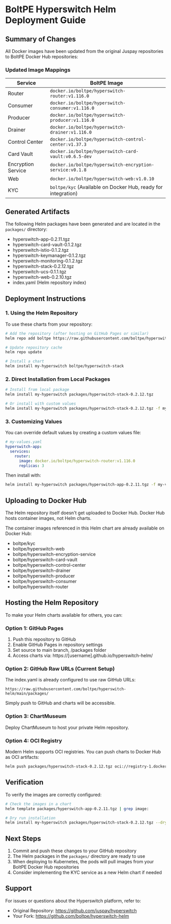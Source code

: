 # BoltPE Hyperswitch Helm Deployment Guide

## Summary of Changes

All Docker images have been updated from the original Juspay repositories to BoltPE Docker Hub repositories:

### Updated Image Mappings

| Service | BoltPE Image |
|---------|-------------|
| Router | `docker.io/boltpe/hyperswitch-router:v1.116.0` |
| Consumer | `docker.io/boltpe/hyperswitch-consumer:v1.116.0` |
| Producer | `docker.io/boltpe/hyperswitch-producer:v1.116.0` |
| Drainer | `docker.io/boltpe/hyperswitch-drainer:v1.116.0` |
| Control Center | `docker.io/boltpe/hyperswitch-control-center:v1.37.3` |
| Card Vault | `docker.io/boltpe/hyperswitch-card-vault:v0.6.5-dev` |
| Encryption Service | `docker.io/boltpe/hyperswitch-encryption-service:v0.1.8` |
| Web | `docker.io/boltpe/hyperswitch-web:v1.0.10` |
| KYC | `boltpe/kyc` (Available on Docker Hub, ready for integration) |

## Generated Artifacts

The following Helm packages have been generated and are located in the `packages/` directory:

- hyperswitch-app-0.2.11.tgz
- hyperswitch-card-vault-0.1.2.tgz
- hyperswitch-istio-0.1.2.tgz
- hyperswitch-keymanager-0.1.2.tgz
- hyperswitch-monitoring-0.1.2.tgz
- hyperswitch-stack-0.2.12.tgz
- hyperswitch-ucs-0.1.1.tgz
- hyperswitch-web-0.2.10.tgz
- index.yaml (Helm repository index)

## Deployment Instructions

### 1. Using the Helm Repository

To use these charts from your repository:

```bash
# Add the repository (after hosting on GitHub Pages or similar)
helm repo add boltpe https://raw.githubusercontent.com/boltpe/hyperswitch-helm/main/packages

# Update repository cache
helm repo update

# Install a chart
helm install my-hyperswitch boltpe/hyperswitch-stack
```

### 2. Direct Installation from Local Packages

```bash
# Install from local package
helm install my-hyperswitch packages/hyperswitch-stack-0.2.12.tgz

# Or install with custom values
helm install my-hyperswitch packages/hyperswitch-stack-0.2.12.tgz -f my-values.yaml
```

### 3. Customizing Values

You can override default values by creating a custom values file:

```yaml
# my-values.yaml
hyperswitch-app:
  services:
    router:
      image: docker.io/boltpe/hyperswitch-router:v1.116.0
      replicas: 3
```

Then install with:
```bash
helm install my-hyperswitch packages/hyperswitch-app-0.2.11.tgz -f my-values.yaml
```

## Uploading to Docker Hub

The Helm repository itself doesn't get uploaded to Docker Hub. Docker Hub hosts container images, not Helm charts.

The container images referenced in this Helm chart are already available on Docker Hub:
- boltpe/kyc
- boltpe/hyperswitch-web
- boltpe/hyperswitch-encryption-service
- boltpe/hyperswitch-card-vault
- boltpe/hyperswitch-control-center
- boltpe/hyperswitch-drainer
- boltpe/hyperswitch-producer
- boltpe/hyperswitch-consumer
- boltpe/hyperswitch-router

## Hosting the Helm Repository

To make your Helm charts available for others, you can:

### Option 1: GitHub Pages
1. Push this repository to GitHub
2. Enable GitHub Pages in repository settings
3. Set source to main branch, /packages folder
4. Access charts via: https://[username].github.io/hyperswitch-helm/

### Option 2: GitHub Raw URLs (Current Setup)
The index.yaml is already configured to use raw GitHub URLs:
```
https://raw.githubusercontent.com/boltpe/hyperswitch-helm/main/packages/
```

Simply push to GitHub and charts will be accessible.

### Option 3: ChartMuseum
Deploy ChartMuseum to host your private Helm repository.

### Option 4: OCI Registry
Modern Helm supports OCI registries. You can push charts to Docker Hub as OCI artifacts:
```bash
helm push packages/hyperswitch-stack-0.2.12.tgz oci://registry-1.docker.io/boltpe
```

## Verification

To verify the images are correctly configured:

```bash
# Check the images in a chart
helm template packages/hyperswitch-app-0.2.11.tgz | grep image:

# Dry run installation
helm install my-hyperswitch packages/hyperswitch-stack-0.2.12.tgz --dry-run
```

## Next Steps

1. Commit and push these changes to your GitHub repository
2. The Helm packages in the `packages/` directory are ready to use
3. When deploying to Kubernetes, the pods will pull images from your BoltPE Docker Hub repositories
4. Consider implementing the KYC service as a new Helm chart if needed

## Support

For issues or questions about the Hyperswitch platform, refer to:
- Original Repository: https://github.com/juspay/hyperswitch
- Your Fork: https://github.com/boltpe/hyperswitch-helm